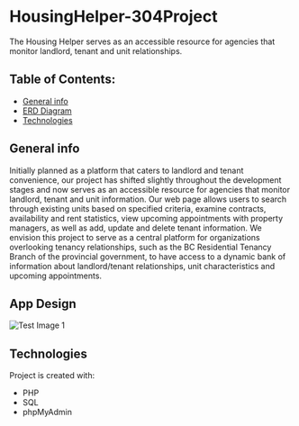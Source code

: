 # HousingHelper-304Project
The Housing Helper serves as an accessible resource for agencies that monitor landlord, tenant and unit relationships.

## Table of Contents:
* [General info](#general-info)
* [ERD Diagram](#erd-diagram)
* [Technologies](#technologies)

## General info
Initially planned as a platform that caters to landlord and tenant convenience, our project has shifted slightly throughout the development stages and now serves as an accessible resource for agencies that monitor landlord, tenant and unit information. Our web page allows users to search through existing units based on specified criteria, examine contracts, availability and rent statistics, view upcoming appointments with property managers, as well as add, update and delete tenant information. We envision this project to serve as a central platform for organizations overlooking tenancy relationships, such as the BC Residential Tenancy Branch of the provincial government, to have access to a dynamic bank of information about landlord/tenant relationships, unit characteristics and upcoming appointments.


## App Design

![Test Image 1](https://github.com/costewart/JAAN_AdoptApp/blob/master/Screen%20Shot%202020-04-13%20at%204.56.32%20PM.png)
	
## Technologies
Project is created with:
* PHP
* SQL
* phpMyAdmin
